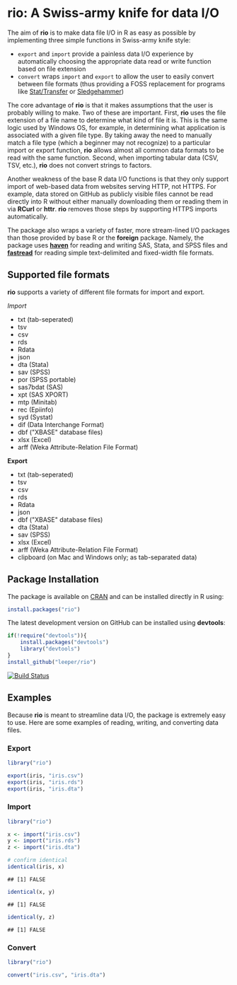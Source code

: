 # rio: A Swiss-army knife for data I/O #

The aim of **rio** is to make data file I/O in R as easy as possible by implementing three simple functions in Swiss-army knife style:

 - `export` and `import` provide a painless data I/O experience by automatically choosing the appropriate data read or write function based on file extension
 - `convert` wraps `import` and `export` to allow the user to easily convert between file formats (thus providing a FOSS replacement for programs like [Stat/Transfer](https://www.stattransfer.com/) or [Sledgehammer](http://www.openmetadata.org/site/?page_id=1089))

The core advantage of **rio** is that it makes assumptions that the user is probably willing to make. Two of these are important. First, **rio** uses the file extension of a file name to determine what kind of file it is. This is the same logic used by Windows OS, for example, in determining what application is associated with a given file type. By taking away the need to manually match a file type (which a beginner may not recognize) to a particular import or export function, **rio** allows almost all common data formats to be read with the same function. Second, when importing tabular data (CSV, TSV, etc.), **rio** does not convert strings to factors.
 
Another weakness of the base R data I/O functions is that they only support import of web-based data from websites serving HTTP, not HTTPS. For example, data stored on GitHub as publicly visible files cannot be read directly into R without either manually downloading them or reading them in via **RCurl** or **httr**. **rio** removes those steps by supporting HTTPS imports automatically.
 
The package also wraps a variety of faster, more stream-lined I/O packages than those provided by base R or the **foreign** package. Namely, the package uses [**haven**](https://github.com/hadley/haven) for reading and writing SAS, Stata, and SPSS files and [**fastread**](https://github.com/hadley/fastread) for reading simple text-delimited and fixed-width file formats.

## Supported file formats ##

**rio** supports a variety of different file formats for import and export.

*Import*

* txt (tab-seperated)
* tsv
* csv
* rds
* Rdata
* json
* dta (Stata)
* sav (SPSS)
* por (SPSS portable)
* sas7bdat (SAS)
* xpt (SAS XPORT)
* mtp (Minitab)
* rec (Epiinfo)
* syd (Systat)
* dif (Data Interchange Format)
* dbf ("XBASE" database files)
* xlsx (Excel)
* arff (Weka Attribute-Relation File Format)

**Export**

* txt (tab-seperated)
* tsv
* csv
* rds
* Rdata
* json
* dbf ("XBASE" database files)
* dta (Stata)
* sav (SPSS)
* xlsx (Excel)
* arff (Weka Attribute-Relation File Format)
* clipboard (on Mac and Windows only; as tab-separated data)


## Package Installation ##

The package is available on [CRAN](http://cran.r-project.org/web/packages/rio/) and can be installed directly in R using:

```R
install.packages("rio")
```

The latest development version on GitHub can be installed using **devtools**:

```R
if(!require("devtools")){
    install.packages("devtools")
    library("devtools")
}
install_github("leeper/rio")
```

[![Build Status](https://travis-ci.org/leeper/rio.png?branch=master)](https://travis-ci.org/leeper/rio)

## Examples ##

Because **rio** is meant to streamline data I/O, the package is extremely easy to use. Here are some examples of reading, writing, and converting data files.

### Export ###


```r
library("rio")

export(iris, "iris.csv")
export(iris, "iris.rds")
export(iris, "iris.dta")
```

### Import ###


```r
library("rio")

x <- import("iris.csv")
y <- import("iris.rds")
z <- import("iris.dta")

# confirm identical
identical(iris, x)
```

```
## [1] FALSE
```

```r
identical(x, y)
```

```
## [1] FALSE
```

```r
identical(y, z)
```

```
## [1] FALSE
```

### Convert ###


```r
library("rio")

convert("iris.csv", "iris.dta")
```


